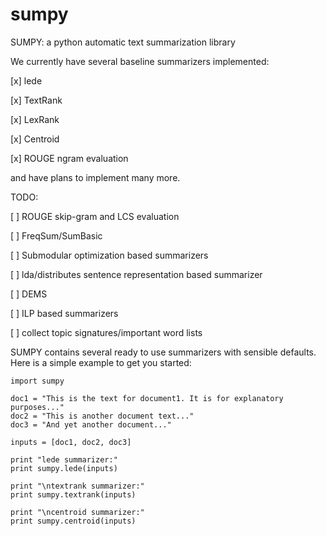# sumpy
SUMPY: a python automatic text summarization library

We currently have several baseline summarizers implemented:

[x] lede

[x] TextRank

[x] LexRank

[x] Centroid

[x] ROUGE ngram evaluation

and have plans to implement many more.

TODO:

[ ] ROUGE skip-gram and LCS evaluation

[ ] FreqSum/SumBasic

[ ] Submodular optimization based summarizers

[ ] lda/distributes sentence representation based summarizer

[ ] DEMS

[ ] ILP based summarizers

[ ] collect topic signatures/important word lists

SUMPY contains several ready to use summarizers with
sensible defaults. Here is a simple example to get you started:

    import sumpy

    doc1 = "This is the text for document1. It is for explanatory purposes..."
    doc2 = "This is another document text..."
    doc3 = "And yet another document..."

    inputs = [doc1, doc2, doc3]

    print "lede summarizer:"
    print sumpy.lede(inputs)

    print "\ntextrank summarizer:"
    print sumpy.textrank(inputs)

    print "\ncentroid summarizer:"
    print sumpy.centroid(inputs) 
